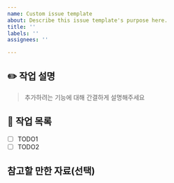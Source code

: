 ```yaml
---
name: Custom issue template
about: Describe this issue template's purpose here.
title: ''
labels: ''
assignees: ''

---
```


## ✏️ 작업 설명
> 추가하려는 기능에 대해 간결하게 설명해주세요

## 📝 작업 목록

- [ ] TODO1
- [ ] TODO2

## 참고할 만한 자료(선택)
